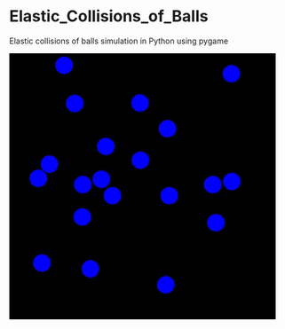 # Elastic_Collisions_of_Balls
Elastic collisions of balls simulation in Python using pygame

![](src/Video.gif)
